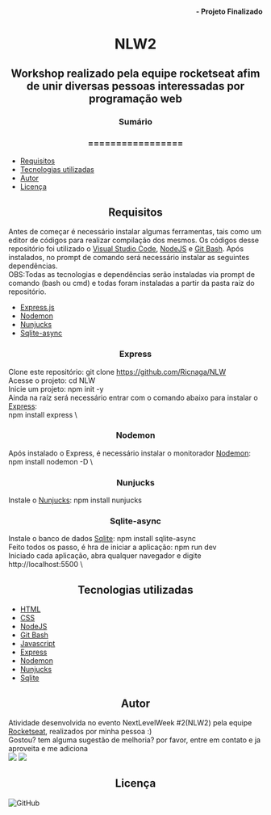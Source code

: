#### <div align="right">- Projeto Finalizado <div>
# <div align="center">NLW2<div>
## <div align="center">Workshop realizado pela equipe rocketseat afim de unir diversas pessoas interessadas por programação web <div>
### <div align="center">Sumário <div>
### <div align="center">================= <div>
<!--ts-->
   - [Requisitos](#Requisitos)
   - [Tecnologias utilizadas](#tecnologias-utilizadas)
   - [Autor](#autor)
   - [Licença](#Licença)
<!--te-->
## <div align="center">Requisitos<div>
Antes de começar é necessário instalar algumas ferramentas, tais como um editor de códigos para realizar compilação dos mesmos. Os códigos desse repositório foi utilizado o [Visual Studio Code](https://code.visualstudio.com/), [NodeJS](https://nodejs.org/en/) e [Git Bash](https://gitforwindows.org/). Após instalados, no prompt de comando será necessário instalar as seguintes dependências.\
OBS:Todas as tecnologias e dependências serão instaladas via prompt de comando (bash ou cmd) e todas foram instaladas a partir da pasta raíz do repositório.
- [Express.js](#express)
- [Nodemon](#nodemon)
- [Nunjucks](#nunjucks)
- [Sqlite-async](#sqlite-async)


### <div align="center">Express</div>
Clone este repositório: git clone <https://github.com/Ricnaga/NLW> \
Acesse o projeto: cd NLW \
Inicie um projeto: npm init -y \
Ainda na raíz será necessário entrar com o comando abaixo para instalar o [Express](https://expressjs.com/pt-br/starter/installing.html): \
npm install express \

### <div align="center">Nodemon</div>
Após instalado o Express, é necessário instalar o monitorador [Nodemon](https://nodemon.io/): \
npm install nodemon -D \

### <div align="center">Nunjucks</div>
Instale o [Nunjucks](https://mozilla.github.io/nunjucks/): npm install nunjucks

### <div align="center">Sqlite-async</div>
Instale o banco de dados [Sqlite](https://www.nodenpm.com/sqlite-async/package.html): npm install sqlite-async \
Feito todos os passo, é hra de iniciar a aplicação: npm run dev \
Iniciado cada aplicação, abra qualquer navegador e digite http://localhost:5500 \

## <div align="center">Tecnologias utilizadas<div>
- [HTML](https://www.w3.org/HTML)
- [CSS](https://www.w3.org/Style/CSS/)
- [NodeJS](https://nodejs.org/en/)
- [Git Bash](https://gitforwindows.org/)
- [Javascript](https://developer.mozilla.org/pt-BR/docs/Web/JavaScript)
- [Express](https://expressjs.com/pt-br/starter/installing.html)
- [Nodemon](https://nodemon.io/)
- [Nunjucks](https://mozilla.github.io/nunjucks/)
- [Sqlite](https://www.nodenpm.com/sqlite-async/package.html)


## <div align="center">Autor<div>
Atividade desenvolvida no evento NextLevelWeek #2(NLW2) pela equipe [Rocketseat](https://rocketseat.com.br/), realizados por minha pessoa :) \
Gostou? tem alguma sugestão de melhoria? por favor, entre em contato e ja aproveita e me adiciona \
<a href="https://www.linkedin.com/in/ricardo-nagatomy-56553254"><img src="https://img.shields.io/badge/-RicardoNaga-blue?style=flat-square&logo=Linkedin&logoColor=white"></a>
<a href="https://app.rocketseat.com.br/me/ricardo-nagatomy-08130"><img src="https://img.shields.io/badge/-Rocketseat-000?style=flat-square&logo=&logoColor=white"></a>

## <div align="center">Licença<div>

![GitHub](https://img.shields.io/github/license/Ricnaga/NLW)